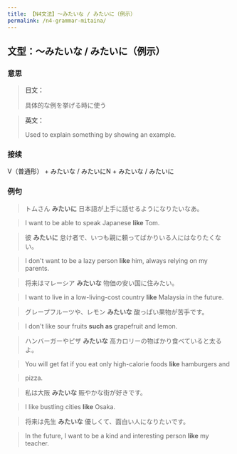 ```yaml
---
title: 【N4文法】〜みたいな / みたいに（例示）
permalink: /n4-grammar-mitaina/
---
```


## 文型：〜みたいな / みたいに（例示）

### 意思

> **日文：**
> 
> 具体的な例を挙げる時に使う


> **英文：**
> 
> Used to explain something by showing an example.


### 接续

V（普通形） + みたいな / みたいにN + みたいな / みたいに

### 例句

> トムさん **みたいに** 日本語が上手に話せるようになりたいなあ。

> I want to be able to speak Japanese **like** Tom.

> 彼 **みたいに** 怠け者で、いつも親に頼ってばかりいる人にはなりたくない。

> I don't want to be a lazy person **like** him, always relying on my parents.

> 将来はマレーシア **みたいな** 物価の安い国に住みたい。

> I want to live in a low-living-cost country **like** Malaysia in the future.

> グレープフルーツや、レモン **みたいな** 酸っぱい果物が苦手です。

> I don't like sour fruits **such as** grapefruit and lemon.

> ハンバーガーやピザ **みたいな** 高カロリーの物ばかり食べていると太るよ。

> You will get fat if you eat only high-calorie foods **like** hamburgers and

> pizza.

> 私は大阪 **みたいな** 賑やかな街が好きです。

> I like bustling cities **like** Osaka.

> 将来は先生 **みたいな** 優しくて、面白い人になりたいです。

> In the future, I want to be a kind and interesting person **like** my teacher.

